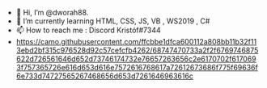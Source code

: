 - 👋 Hi, I’m @dworah88.
- 🌱 I’m currently learning HTML, CSS, JS, VB , WS2019 , C#
- 📫 How to reach me : Discord Kristóf#7344
- https://camo.githubusercontent.com/ffcbbe1dfca600112a808bb11b32f113ebd2bf315c976528d92c57cefcfb4262/68747470733a2f2f6769746875622d726561646d652d73746174732e76657263656c2e6170702f6170693f757365726e616d653d616e7572616768617a72612673686f775f69636f6e733d74727565267468656d653d7261646963616c

